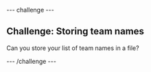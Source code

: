 --- challenge ---
## Challenge: Storing team names
Can you store your list of team names in a file?




--- /challenge ---